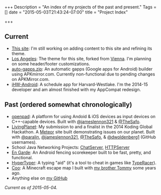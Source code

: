 +++
Description = "An index of my projects of the past and present."
Tags = []
date = "2015-05-03T21:43:24-07:00"
title = "Project Index"

+++


## Current
  - [This site](http://www.ethanmad.com): I'm still working on adding content to this site and refining its theme.
  - [Los Angeles](https://github.com/ethanmad/hugo-theme-losangeles): The theme for this site, forked from [Vienna](https://github.com/keichi/vienna). I'm planning on some header/footer customizations.
  - [auto-gapps.zip](https://github.com/ethanmad/auto-gapps.zip): An automatic gapps (Google apps for Android) builder using APKmirror.com. Currently non-functional due to pending changes on APKMirror.com.
  - [iHW-Android](https://github.com/hwcomputerscience/ihw-android): A schedule app for Harvard-Westlake. I'm the 2014-15 developer and am almost finished with my AppCompat redesign.

## Past (ordered somewhat chronologically)
  - [openpad](https://openpad.github.io): A platform for using Andoid & iOS devices as input devices on C++-capable devices. Built with [@jameslennon321][james] & [@TheSafo][safo].
  - [LivingPlanet](http://livingplanet.paral.in/): My submission to and a finalist in the 2014 Koding Global Hackathon. A [Meteor](https://meteor.com) site built demonstrating issues on our planet. Built with [@paralin][paralin], [@jameslennon321][james], [@TheSafo][safo], & [@dwoldenberg1][wold] (GitHub usernames).
  - School Java Networking Projects: [ChatServer](http://github.com/ethanmad/ChatServer), [HTTPServer](https://github.com/ethanmad/HTTPServer)
  - [En Garde](http://ethanmad.com/En-Garde): An Android fencing scorekeeper built to be fast, pretty, and functional.
  - [HyperTyper](http://ethanmad.com/HyperTyper): A typing "aid" (it's a tool to cheat in games like [TypeRacer](http://typeracer.com)).
  - [Coo](http://ethanmad.com/coo-mc): A Minecraft escape map I built with [my brother Tommy](http://tom.ethanmad.com) some years ago.
  - Anything else on [my GitHub](https://github.com/ethanmad)


  [james]: https://github.com/jameslennon321
  [safo]: https://github.com/thesafo
  [paralin]: https://github.com/paralin
  [wold]: https://github.com/dwoldenberg1

*Current as of 2015-05-04.*
